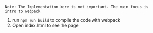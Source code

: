 `Note: The Implementation here is not important. The main focus is intro to webpack`

1. run `npm run build` to compile the code with webpack
2. Open index.html to see the page
